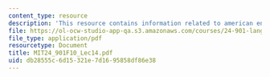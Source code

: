 ```yaml
---
content_type: resource
description: 'This resource contains information related to american english dialects. '
file: https://ol-ocw-studio-app-qa.s3.amazonaws.com/courses/24-901-language-and-its-structure-i-phonology-fall-2010/db28555c6d15321e7d1695858df86e38_MIT24_901F10_Lec14.pdf
file_type: application/pdf
resourcetype: Document
title: MIT24_901F10_Lec14.pdf
uid: db28555c-6d15-321e-7d16-95858df86e38
---
```

